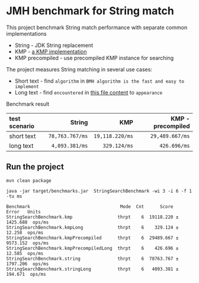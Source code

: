 # JMH benchmark for String match

This project benchmark String match performance with separate common implementations

* String - JDK String replacement
* KMP - [a KMP implementation](https://gist.github.com/shoenig/1430733/250b4184dc4a2dd31aa136e2fbdded5f90489a64)
* KMP precompiled - use precompiled KMP instance for searching 

The project measures String matching in several use cases:

* Short text - find `algorithm` in `BMH algorithm is the fast and easy to implement`
* Long text - find `encountered` in [this file content](https://github.com/greenlaw110/Benchmark4StringReplace/blob/master/src/main/resources/long_str.txt) to `appearance`

Benchmark result

| test scenario | String | KMP | KMP - precompiled |
| :---         |  ---: | ---: | ---: |
| short text | `78,763.767/ms` | `19,118.220/ms` | `29,489.667/ms` |
| long text | `4,093.381/ms` | `329.124/ms` | `426.696/ms` |

## Run the project

```
mvn clean package
```

```
java -jar target/benchmarks.jar  StringSearchBenchmark -wi 3 -i 6 -f 1 -tu ms
```

```
Benchmark                                  Mode  Cnt      Score      Error   Units
StringSearchBenchmark.kmp                 thrpt    6  19118.220 ± 1425.688  ops/ms
StringSearchBenchmark.kmpLong             thrpt    6    329.124 ±   12.258  ops/ms
StringSearchBenchmark.kmpPrecompiled      thrpt    6  29489.667 ± 9573.152  ops/ms
StringSearchBenchmark.kmpPrecompiledLong  thrpt    6    426.696 ±   12.585  ops/ms
StringSearchBenchmark.string              thrpt    6  78763.767 ± 1797.206  ops/ms
StringSearchBenchmark.stringLong          thrpt    6   4093.381 ±  194.671  ops/ms
```
